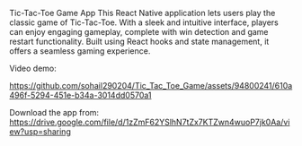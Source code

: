 Tic-Tac-Toe Game App
This React Native application lets users play the classic game of Tic-Tac-Toe. With a sleek and intuitive interface, players can enjoy engaging gameplay, complete with win detection and game restart functionality. Built using React hooks and state management, it offers a seamless gaming experience.

Video demo:

https://github.com/sohail290204/Tic_Tac_Toe_Game/assets/94800241/610a496f-5294-451e-b34a-3014dd0570a1

Download the app from:
https://drive.google.com/file/d/1zZmF62YSlhN7tZx7KTZwn4wuoP7jk0Aa/view?usp=sharing
